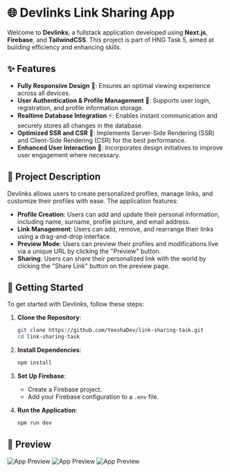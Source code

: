 
# 🌐 Devlinks Link Sharing App

Welcome to **Devlinks**, a fullstack application developed using **Next.js**, **Firebase**, and **TailwindCSS**. This project is part of HNG Task 5, aimed at building efficiency and enhancing skills.

## ✨ Features

- **Fully Responsive Design** 📱: Ensures an optimal viewing experience across all devices.
- **User Authentication & Profile Management** 🔐: Supports user login, registration, and profile information storage.
- **Realtime Database Integration** ⚡: Enables instant communication and securely stores all changes in the database.
- **Optimized SSR and CSR** 🚀: Implements Server-Side Rendering (SSR) and Client-Side Rendering (CSR) for the best performance.
- **Enhanced User Interaction** 🎨: Incorporates design initiatives to improve user engagement where necessary.

## 📄 Project Description

Devlinks allows users to create personalized profiles, manage links, and customize their profiles with ease. The application features:

- **Profile Creation**: Users can add and update their personal information, including name, surname, profile picture, and email address.
- **Link Management**: Users can add, remove, and rearrange their links using a drag-and-drop interface.
- **Preview Mode**: Users can preview their profiles and modifications live via a unique URL by clicking the "Preview" button.
- **Sharing**: Users can share their personalized link with the world by clicking the "Share Link" button on the preview page.

## 🚀 Getting Started

To get started with Devlinks, follow these steps:

1. **Clone the Repository**:
   ```bash
   git clone https://github.com/YeeshaDev/link-sharing-task.git
   cd link-sharing-task
   ```

2. **Install Dependencies**:
   ```bash
   npm install
   ```

3. **Set Up Firebase**:
   - Create a Firebase project.
   - Add your Firebase configuration to a `.env` file.

4. **Run the Application**:
   ```bash
   npm run dev
   ```

## 🎥 Preview

![App Preview](https://res.cloudinary.com/debgkcg8v/image/upload/v1721844774/Desktop_-_Empty_-_Active_jdxefi.png)
![App Preview](https://res.cloudinary.com/debgkcg8v/image/upload/v1721844750/Desktop_-_Profile_-_Active_vgkgph.jpg)
![App Preview](https://res.cloudinary.com/debgkcg8v/image/upload/v1721844738/Desktop_-_Preview_-_Active_wkvgzt.png)

